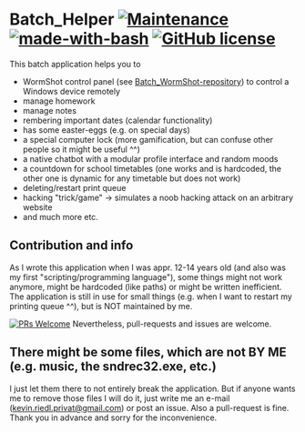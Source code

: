 # Batch_Helper [![Maintenance](https://img.shields.io/badge/Maintained%3F-no-red.svg)](https://bitbucket.org/lbesson/ansi-colors) [![made-with-bash](https://img.shields.io/badge/Made%20with-Bash-1f425f.svg)](https://www.gnu.org/software/bash/) [![GitHub license](https://img.shields.io/github/license/wsdt/Batch_Helper.svg)](https://github.com/wsdt/Batch_Helper/blob/master/LICENSE)
This batch application helps you to 
- WormShot control panel (see [Batch_WormShot-repository](https://github.com/wsdt/Batch_WormShot)) to control a Windows device remotely
- manage homework
- manage notes
- rembering important dates (calendar functionality)
- has some easter-eggs (e.g. on special days)
- a special computer lock (more gamification, but can confuse other people so it might be useful ^^)
- a native chatbot with a modular profile interface and random moods
- a countdown for school timetables (one works and is hardcoded, the other one is dynamic for any timetable but does not work)
- deleting/restart print queue
- hacking "trick/game" -> simulates a noob hacking attack on an arbitrary website
- and much more etc. 

## Contribution and info
As I wrote this application when I was appr. 12-14 years old (and also was my first "scripting/programming language"), some things might not work anymore, might be hardcoded (like paths) or might be written inefficient. The application is still in use for small things (e.g. when I want to restart my printing queue ^^), but is NOT maintained by me. 

[![PRs Welcome](https://img.shields.io/badge/PRs-welcome-brightgreen.svg?style=flat-square)](http://makeapullrequest.com)
Nevertheless, pull-requests and issues are welcome. 

## There might be some files, which are not BY ME (e.g. music, the sndrec32.exe, etc.)
I just let them there to not entirely break the application. But if anyone wants me to remove those files I will do it, just write me an e-mail (kevin.riedl.privat@gmail.com) or post an issue. Also a pull-request is fine. Thank you in advance and sorry for the inconvenience.  
